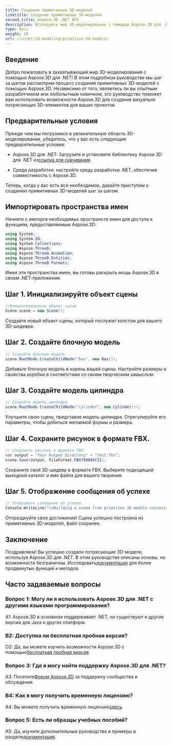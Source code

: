 ```yaml
---
title: Создание примитивных 3D-моделей
linktitle: Создание примитивных 3D-моделей
second_title: Aspose.3D .NET API
description: Исследуйте мир 3D-моделирования с помощью Aspose.3D для .NET. Создавайте потрясающие примитивные модели без особых усилий.
type: docs
weight: 10
url: /ru/net/3d-modeling/primitive-3d-models/
---
```

## Введение

Добро пожаловать в захватывающий мир 3D-моделирования с помощью Aspose.3D для .NET! В этом подробном руководстве мы шаг за шагом рассмотрим процесс создания примитивных 3D-моделей с помощью Aspose.3D. Независимо от того, являетесь ли вы опытным разработчиком или любопытным новичком, это руководство поможет вам использовать возможности Aspose.3D для создания визуально потрясающих 3D-элементов для ваших проектов.

## Предварительные условия

Прежде чем мы погрузимся в увлекательную область 3D-моделирования, убедитесь, что у вас есть следующие предварительные условия:

- Aspose.3D для .NET: Загрузите и установите библиотеку Aspose.3D для .NET из[ссылка для скачивания](https://releases.aspose.com/3d/net/).

- Среда разработки: настройте среду разработки .NET, обеспечив совместимость с Aspose.3D.

Теперь, когда у вас есть все необходимое, давайте приступим к созданию примитивных 3D-моделей шаг за шагом.

## Импортировать пространства имен

Начните с импорта необходимых пространств имен для доступа к функциям, предоставляемым Aspose.3D:

```csharp
using System;
using System.IO;
using System.Collections;
using Aspose.ThreeD;
using Aspose.ThreeD.Animation;
using Aspose.ThreeD.Entities;
using Aspose.ThreeD.Formats;
```

Имея эти пространства имен, вы готовы раскрыть мощь Aspose.3D в своем .NET-приложении.

## Шаг 1. Инициализируйте объект сцены

```csharp
//Инициализировать объект сцены
Scene scene = new Scene();
```

Создайте новый объект сцены, который послужит холстом для вашего 3D-шедевра.

## Шаг 2. Создайте блочную модель

```csharp
// Создайте блочную модель
scene.RootNode.CreateChildNode("box", new Box());
```

Добавьте блочную модель в корень вашей сцены. Настройте размеры и свойства коробки в соответствии со своим творческим замыслом.

## Шаг 3. Создайте модель цилиндра

```csharp
// Создайте модель цилиндра
scene.RootNode.CreateChildNode("cylinder", new Cylinder());
```

Улучшите свою сцену, представив модель цилиндра. Отрегулируйте его параметры, чтобы добиться желаемой формы и размера.

## Шаг 4. Сохраните рисунок в формате FBX.

```csharp
// Сохранить рисунок в формате FBX.
var output = "Your Output Directory" + "test.fbx";
scene.Save(output, FileFormat.FBX7500ASCII);
```

Сохраните свой 3D-шедевр в формате FBX. Выберите подходящий выходной каталог и имя файла для вашего творения.

## Шаг 5. Отображение сообщения об успехе

```csharp
// Отображать сообщение об успехе
Console.WriteLine("\nBuilding a scene from primitive 3D models successfully.\nFile saved at " + output);
```

Отпразднуйте свое достижение! Сцена успешно построена из примитивных 3D-моделей, файл сохранен.

## Заключение

 Поздравляем! Вы успешно создали потрясающие 3D-модели, используя Aspose.3D для .NET. В этом руководстве описаны основы, но возможности безграничны. Исследовать[документация](https://reference.aspose.com/3d/net/) для более продвинутых функций и методов.

## Часто задаваемые вопросы

### Вопрос 1: Могу ли я использовать Aspose.3D для .NET с другими языками программирования?

A1: Aspose.3D в основном поддерживает .NET, но существуют и другие версии для Java и других платформ.

### В2: Доступна ли бесплатная пробная версия?

 О2: Да, вы можете изучить возможности Aspose.3D с помощью[бесплатная пробная версия](https://releases.aspose.com/).

### Вопрос 3: Где я могу найти поддержку Aspose.3D для .NET?

 A3: Посетите[Форум Aspose.3D](https://forum.aspose.com/c/3d/18) за поддержку сообщества и обсуждения.

### В4: Как я могу получить временную лицензию?

 A4: Вы можете получить временную лицензию[здесь](https://purchase.aspose.com/temporary-license/).

### Вопрос 5: Есть ли образцы учебных пособий?

 A5: Да, изучите дополнительные руководства и примеры в разделе[документация](https://reference.aspose.com/3d/net/).